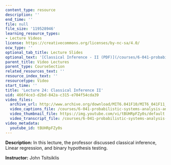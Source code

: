 ```yaml
---
content_type: resource
description: ''
end_time: ''
file: null
file_size: '119528946'
learning_resource_types:
- Lecture Videos
license: https://creativecommons.org/licenses/by-nc-sa/4.0/
ocw_type: ''
optional_tab_title: Lecture Slides
optional_text: '[Classical Inference - II (PDF)](/courses/6-041-probabilistic-systems-analysis-and-applied-probability-fall-2010/resources/mit6_041f10_l24)'
parent_title: Video Lectures
parent_type: CourseSection
related_resources_text: ''
resource_index_text: ''
resourcetype: Video
start_time: ''
title: 'Lecture 24: Classical Inference II'
uid: 466f4ce3-d2bd-842a-c315-e704f54cda39
video_files:
  archive_url: http://www.archive.org/download/MIT6.041F10/MIT6_041F11_lec24_300k.mp4
  video_captions_file: /courses/6-041-probabilistic-systems-analysis-and-applied-probability-fall-2010/dffe474977705beb9b45499a439912e7_tBUHRpFZy0s.vtt
  video_thumbnail_file: https://img.youtube.com/vi/tBUHRpFZy0s/default.jpg
  video_transcript_file: /courses/6-041-probabilistic-systems-analysis-and-applied-probability-fall-2010/7f3f958775fc52ef0ed0d963846fcf3b_tBUHRpFZy0s.pdf
video_metadata:
  youtube_id: tBUHRpFZy0s
---
```


**Description:** In this lecture, the professor discussed classical inference, Linear regression, and binary hypothesis testing.

**Instructor:** John Tsitsiklis

